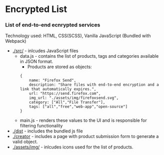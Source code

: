 # Encrypted List

### List of end-to-end ecnrypted services

Technology used: HTML, CSS(SCSS), Vanilla JavaScript (Bundled with Webpack)

- [./src/](https://github.com/oneminch/encryptedlist/tree/master/src) - inlcudes JavaScript files
    - data.js - contains the list of products, tags and categories available in JSON format.
      - Products are stored as objects:
      ```
      {
          name: "Firefox Send",
          description: "Share files with end-to-end encryption and a link that automatically expires.",
          url: "https://send.firefox.com",
          img_url: "./assets/img/firefoxsend.svg",
          category: ["All","File Transfer"],
          tags: ["all","free","web-app","open-source"]     
      }
      ```
    - main.js - renders these values to the UI and is responsible for filtering functionality
- [./dist](https://github.com/oneminch/encryptedlist/tree/master/dist) - includes the bundled js file
- [./creator](https://github.com/oneminch/encryptedlist/tree/master/creator) - includes a page with product submission form to generate a valid object.
- [./assets/img/](https://github.com/oneminch/encryptedlist/tree/master/assets/img) - inlcudes icons used for the list of products.
